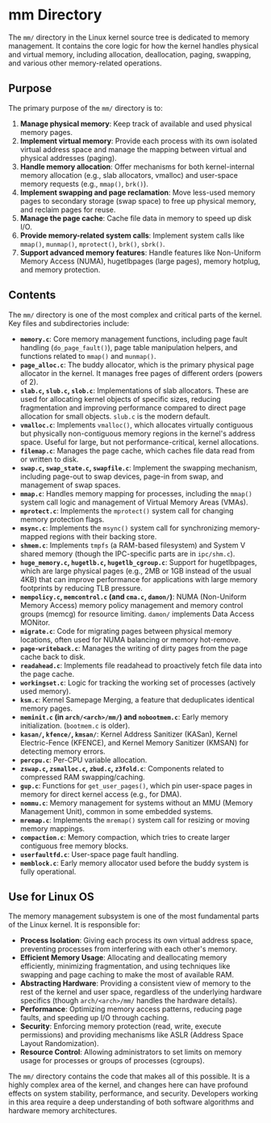 # mm Directory

The `mm/` directory in the Linux kernel source tree is dedicated to memory management. It contains the core logic for how the kernel handles physical and virtual memory, including allocation, deallocation, paging, swapping, and various other memory-related operations.

## Purpose

The primary purpose of the `mm/` directory is to:

1.  **Manage physical memory**: Keep track of available and used physical memory pages.
2.  **Implement virtual memory**: Provide each process with its own isolated virtual address space and manage the mapping between virtual and physical addresses (paging).
3.  **Handle memory allocation**: Offer mechanisms for both kernel-internal memory allocation (e.g., slab allocators, vmalloc) and user-space memory requests (e.g., `mmap()`, `brk()`).
4.  **Implement swapping and page reclamation**: Move less-used memory pages to secondary storage (swap space) to free up physical memory, and reclaim pages for reuse.
5.  **Manage the page cache**: Cache file data in memory to speed up disk I/O.
6.  **Provide memory-related system calls**: Implement system calls like `mmap()`, `munmap()`, `mprotect()`, `brk()`, `sbrk()`.
7.  **Support advanced memory features**: Handle features like Non-Uniform Memory Access (NUMA), hugetlbpages (large pages), memory hotplug, and memory protection.

## Contents

The `mm/` directory is one of the most complex and critical parts of the kernel. Key files and subdirectories include:

*   **`memory.c`**: Core memory management functions, including page fault handling (`do_page_fault()`), page table manipulation helpers, and functions related to `mmap()` and `munmap()`.
*   **`page_alloc.c`**: The buddy allocator, which is the primary physical page allocator in the kernel. It manages free pages of different orders (powers of 2).
*   **`slab.c`, `slub.c`, `slob.c`**: Implementations of slab allocators. These are used for allocating kernel objects of specific sizes, reducing fragmentation and improving performance compared to direct page allocation for small objects. `slub.c` is the modern default.
*   **`vmalloc.c`**: Implements `vmalloc()`, which allocates virtually contiguous but physically non-contiguous memory regions in the kernel's address space. Useful for large, but not performance-critical, kernel allocations.
*   **`filemap.c`**: Manages the page cache, which caches file data read from or written to disk.
*   **`swap.c`, `swap_state.c`, `swapfile.c`**: Implement the swapping mechanism, including page-out to swap devices, page-in from swap, and management of swap spaces.
*   **`mmap.c`**: Handles memory mapping for processes, including the `mmap()` system call logic and management of Virtual Memory Areas (VMAs).
*   **`mprotect.c`**: Implements the `mprotect()` system call for changing memory protection flags.
*   **`msync.c`**: Implements the `msync()` system call for synchronizing memory-mapped regions with their backing store.
*   **`shmem.c`**: Implements `tmpfs` (a RAM-based filesystem) and System V shared memory (though the IPC-specific parts are in `ipc/shm.c`).
*   **`huge_memory.c`, `hugetlb.c`, `hugetlb_cgroup.c`**: Support for hugetlbpages, which are large physical pages (e.g., 2MB or 1GB instead of the usual 4KB) that can improve performance for applications with large memory footprints by reducing TLB pressure.
*   **`mempolicy.c`, `memcontrol.c` (and `cma.c`, `damon/`)**: NUMA (Non-Uniform Memory Access) memory policy management and memory control groups (memcg) for resource limiting. `damon/` implements Data Access MONitor.
*   **`migrate.c`**: Code for migrating pages between physical memory locations, often used for NUMA balancing or memory hot-remove.
*   **`page-writeback.c`**: Manages the writing of dirty pages from the page cache back to disk.
*   **`readahead.c`**: Implements file readahead to proactively fetch file data into the page cache.
*   **`workingset.c`**: Logic for tracking the working set of processes (actively used memory).
*   **`ksm.c`**: Kernel Samepage Merging, a feature that deduplicates identical memory pages.
*   **`meminit.c` (in `arch/<arch>/mm/`) and `nobootmem.c`**: Early memory initialization. (`bootmem.c` is older).
*   **`kasan/`, `kfence/`, `kmsan/`**: Kernel Address Sanitizer (KASan), Kernel Electric-Fence (KFENCE), and Kernel Memory Sanitizer (KMSAN) for detecting memory errors.
*   **`percpu.c`**: Per-CPU variable allocation.
*   **`zswap.c`, `zsmalloc.c`, `zbud.c`, `z3fold.c`**: Components related to compressed RAM swapping/caching.
*   **`gup.c`**: Functions for `get_user_pages()`, which pin user-space pages in memory for direct kernel access (e.g., for DMA).
*   **`nommu.c`**: Memory management for systems without an MMU (Memory Management Unit), common in some embedded systems.
*   **`mremap.c`**: Implements the `mremap()` system call for resizing or moving memory mappings.
*   **`compaction.c`**: Memory compaction, which tries to create larger contiguous free memory blocks.
*   **`userfaultfd.c`**: User-space page fault handling.
*   **`memblock.c`**: Early memory allocator used before the buddy system is fully operational.

## Use for Linux OS

The memory management subsystem is one of the most fundamental parts of the Linux kernel. It is responsible for:

*   **Process Isolation**: Giving each process its own virtual address space, preventing processes from interfering with each other's memory.
*   **Efficient Memory Usage**: Allocating and deallocating memory efficiently, minimizing fragmentation, and using techniques like swapping and page caching to make the most of available RAM.
*   **Abstracting Hardware**: Providing a consistent view of memory to the rest of the kernel and user space, regardless of the underlying hardware specifics (though `arch/<arch>/mm/` handles the hardware details).
*   **Performance**: Optimizing memory access patterns, reducing page faults, and speeding up I/O through caching.
*   **Security**: Enforcing memory protection (read, write, execute permissions) and providing mechanisms like ASLR (Address Space Layout Randomization).
*   **Resource Control**: Allowing administrators to set limits on memory usage for processes or groups of processes (cgroups).

The `mm/` directory contains the code that makes all of this possible. It is a highly complex area of the kernel, and changes here can have profound effects on system stability, performance, and security. Developers working in this area require a deep understanding of both software algorithms and hardware memory architectures.
